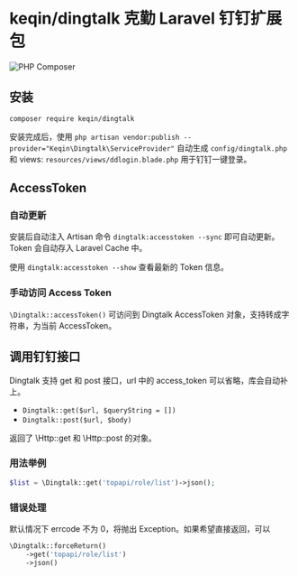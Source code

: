 # keqin/dingtalk 克勤 Laravel 钉钉扩展包

![PHP Composer](https://github.com/keqin-inc/dingtalk/workflows/PHP%20Composer/badge.svg)

## 安装
`composer require keqin/dingtalk`

安装完成后，使用 `php artisan vendor:publish --provider="Keqin\Dingtalk\ServiceProvider"` 自动生成 `config/dingtalk.php` 和 views: `resources/views/ddlogin.blade.php` 用于钉钉一键登录。

## AccessToken

### 自动更新
安装后自动注入 Artisan 命令 `dingtalk:accesstoken --sync` 即可自动更新。Token 会自动存入 Laravel Cache 中。

使用 `dingtalk:accesstoken --show` 查看最新的 Token 信息。

### 手动访问 Access Token

`\Dingtalk::accessToken()` 可访问到 Dingtalk AccessToken 对象，支持转成字符串，为当前 AccessToken。

## 调用钉钉接口

Dingtalk 支持 get 和 post 接口，url 中的 access_token 可以省略，库会自动补上。

- `Dingtalk::get($url, $queryString = [])`
- `Dingtalk::post($url, $body)`

返回了 \Http::get 和 \Http::post 的对象。

### 用法举例

```php
$list = \Dingtalk::get('topapi/role/list')->json();
```

### 错误处理
默认情况下 errcode 不为 0，将抛出 Exception。如果希望直接返回，可以

```php
\Dingtalk::forceReturn()
    ->get('topapi/role/list')
    ->json()
```
